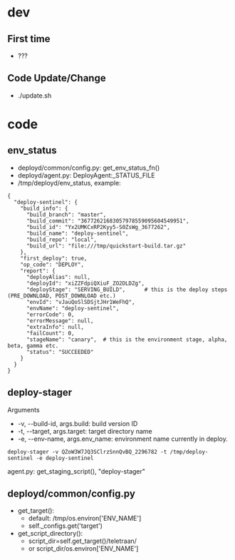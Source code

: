 # dev
## First time
* ???
## Code Update/Change
* ./update.sh

# code
## env_status
* deployd/common/config.py: get_env_status_fn()
* deployd/agent.py: DeployAgent:_STATUS_FILE
* /tmp/deployd/env_status, example:
```
{
  "deploy-sentinel": {
    "build_info": {
      "build_branch": "master",
      "build_commit": "36772621683057978559095604549951",
      "build_id": "Yx2UMKCxRP2Kyy5-S0ZsWg_3677262",
      "build_name": "deploy-sentinel",
      "build_repo": "local",
      "build_url": "file:///tmp/quickstart-build.tar.gz"
    },
    "first_deploy": true,
    "op_code": "DEPLOY",
    "report": {
      "deployAlias": null,
      "deployId": "xiZZFdpiQXiuF_ZO2DLDZg",
      "deployStage": "SERVING_BUILD",      # this is the deploy steps (PRE_DOWNLOAD, POST_DOWNLOAD etc.)
      "envId": "vJauQoSlSDSjtJHr1WeFhQ",
      "envName": "deploy-sentinel",
      "errorCode": 0,
      "errorMessage": null,
      "extraInfo": null,
      "failCount": 0,
      "stageName": "canary",  # this is the environment stage, alpha, beta, gamma etc.
      "status": "SUCCEEDED"
    }
  }
}

```

## deploy-stager
Arguments
* -v, --build-id, args.build: build version ID
* -t, --target, args.target: target directory name
* -e, --env-name, args.env_name: environment name currently in deploy.
```
deploy-stager -v QZoW3W7JQ3SClrzSnnQvBQ_2296782 -t /tmp/deploy-sentinel -e deploy-sentinel
```

agent.py: get_staging_script(), "deploy-stager"

## deployd/common/config.py
* get_target(): 
  * default: /tmp/os.environ['ENV_NAME']
  * self._configs.get('target')
* get_script_directory(): 
  * script_dir=self.get_target()/teletraan/
  * or script_dir/os.environ['ENV_NAME']
